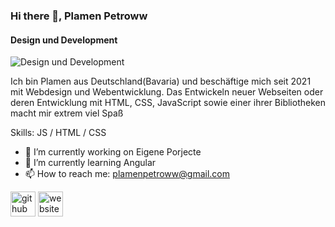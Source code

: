 ### Hi there 👋, Plamen Petroww
#### Design und Development
![Design und Development](https://www.analyticsinsight.net/wp-content/uploads/2020/11/Artificial-Intelligence-5.jpg)

Ich bin Plamen aus Deutschland(Bavaria) und beschäftige mich seit 2021 mit Webdesign und Webentwicklung. Das Entwickeln neuer Webseiten oder deren Entwicklung mit HTML, CSS, JavaScript sowie einer ihrer Bibliotheken macht mir extrem viel Spaß

Skills:  JS / HTML / CSS 

- 🔭 I’m currently working on Eigene Porjecte 
- 🌱 I’m currently learning Angular 
- 📫 How to reach me: plamenpetroww@gmail.com 


[<img src='https://cdn.jsdelivr.net/npm/simple-icons@3.0.1/icons/github.svg' alt='github' height='40'>](https://github.com/plamenpetroww)  [<img src='https://cdn.jsdelivr.net/npm/simple-icons@3.0.1/icons/icloud.svg' alt='website' height='40'>](https://kontakt.petroww.com/)  

